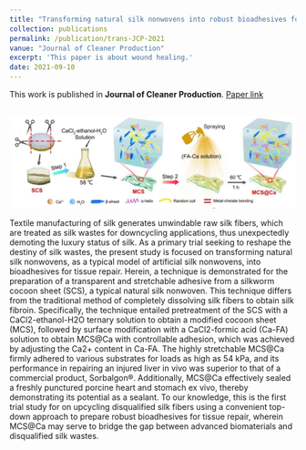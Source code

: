 ```yaml
---
title: "Transforming natural silk nonwovens into robust bioadhesives for in vivo tissue amendment. Journal of Cleaner Production 2021, 314, 127996."
collection: publications
permalink: /publication/trans-JCP-2021
vanue: "Journal of Cleaner Production"
excerpt: 'This paper is about wound healing.'
date: 2021-09-10
---
```


This work is published in **Journal of Cleaner Production**. [Paper link](https://doi.org/10.1016/j.jclepro.2021.127996)

<br/><img src='/images/fig1-trans-JCP-2021.jpg'>

Textile manufacturing of silk generates unwindable raw silk fibers, which are treated as silk wastes for downcycling applications, thus unexpectedly demoting the luxury status of silk. As a primary trial seeking to reshape the destiny of silk wastes, the present study is focused on transforming natural silk nonwovens, as a typical model of artificial silk nonwovens, into bioadhesives for tissue repair. Herein, a technique is demonstrated for the preparation of a transparent and stretchable adhesive from a silkworm cocoon sheet (SCS), a typical natural silk nonwoven. This technique differs from the traditional method of completely dissolving silk fibers to obtain silk fibroin. Specifically, the technique entailed pretreatment of the SCS with a CaCl2-ethanol-H2O ternary solution to obtain a modified cocoon sheet (MCS), followed by surface modification with a CaCl2-formic acid (Ca-FA) solution to obtain MCS@Ca with controllable adhesion, which was achieved by adjusting the Ca2+ content in Ca-FA. The highly stretchable MCS@Ca firmly adhered to various substrates for loads as high as 54 kPa, and its performance in repairing an injured liver in vivo was superior to that of a commercial product, Sorbalgon®. Additionally, MCS@Ca effectively sealed a freshly punctured porcine heart and stomach ex vivo, thereby demonstrating its potential as a sealant. To our knowledge, this is the first trial study for on upcycling disqualified silk fibers using a convenient top-down approach to prepare robust bioadhesives for tissue repair, wherein MCS@Ca may serve to bridge the gap between advanced biomaterials and disqualified silk wastes.
